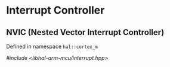 # Interrupt Controller

## NVIC (Nested Vector Interrupt Controller)

Defined in namespace `hal::cortex_m`

*#include <libhal-arm-mcu/interrupt.hpp>*

```{doxygennamespace} hal::cortex_m
```